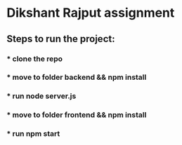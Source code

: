 # Dikshant Rajput assignment
## Steps to run the project:
### * clone the repo
### * move to folder backend && npm install
### * run node server.js
### * move to folder frontend && npm install
### * run npm start

